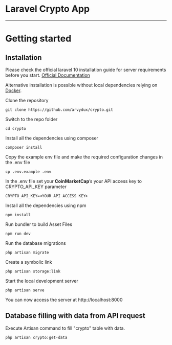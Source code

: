 # Laravel Crypto App

----------

# Getting started

## Installation

Please check the official laravel 10 installation guide for server requirements before you start. [Official Documentation](https://laravel.com/docs/10.x/installation)

Alternative installation is possible without local dependencies relying on [Docker](#docker). 

Clone the repository

    git clone https://github.com/arvydux/crypto.git

Switch to the repo folder

    cd crypto

Install all the dependencies using composer

    composer install

Copy the example env file and make the required configuration changes in the .env file

    cp .env.example .env

In the .env file set your **CoinMarketCap**’s your API access key to CRYPTO_API_KEY parameter

    CRYPTO_API_KEY=<YOUR API ACCESS KEY>

Install all the dependencies using npm

    npm install
    
Run bundler to build Asset Files

    npm run dev    

Run the database migrations

    php artisan migrate
    
Create a symbolic link    

    php artisan storage:link

Start the local development server

    php artisan serve

You can now access the server at http://localhost:8000

## Database filling with data from  API request

Execute Artisan command to fill "crypto" table with data.

    php artisan crypto:get-data
